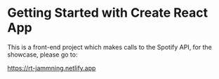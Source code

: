 # Getting Started with Create React App

This is a front-end project which makes calls to the Spotify API, for the showcase, please go to:

https://rt-jammning.netlify.app

